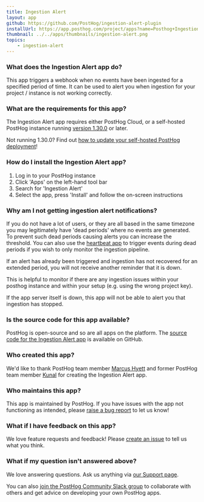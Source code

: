 ```yaml
---
title: Ingestion Alert
layout: app
github: https://github.com/PostHog/ingestion-alert-plugin
installUrl: https://app.posthog.com/project/apps?name=Posthog+Ingestion+Alert+Plugin
thumbnail: ../../apps/thumbnails/ingestion-alert.png
topics:
    - ingestion-alert
---
```


### What does the Ingestion Alert app do?

This app triggers a webhook when no events have been ingested for a specified period of time. It can be used to alert you when ingestion for your project / instance is not working correctly.

### What are the requirements for this app?

The Ingestion Alert app requires either PostHog Cloud, or a self-hosted PostHog instance running [version 1.30.0](https://posthog.com/blog/the-posthog-array-1-30-0) or later.

Not running 1.30.0? Find out [how to update your self-hosted PostHog deployment](https://posthog.com/docs/runbook/upgrading-posthog)!

### How do I install the Ingestion Alert app?

1. Log in to your PostHog instance
2. Click 'Apps' on the left-hand tool bar
3. Search for 'Ingestion Alert'
4. Select the app, press 'Install' and follow the on-screen instructions

### Why am I not getting ingestion alert notifications?

If you do not have a lot of users, or they are all based in the same timezone you may legitimately have 'dead periods' where no events are generated. To prevent such dead periods causing alerts you can increase the threshold. You can also use the [heartbeat app](https://github.com/PostHog/posthog-heartbeat-plugin) to trigger events during dead periods if you wish to only monitor the ingestion pipeline.

If an alert has already been triggered and ingestion has not recovered for an extended period, you will not receive another reminder that it is down.

This is helpful to monitor if there are any ingestion issues within your posthog instance and within your setup (e.g. using the wrong project key).

If the app server itself is down, this app will not be able to alert you that ingestion has stopped.

### Is the source code for this app available?

PostHog is open-source and so are all apps on the platform. The [source code for the Ingestion Alert app](https://github.com/PostHog/ingestion-alert-plugin) is available on GitHub.

### Who created this app?

We'd like to thank PostHog team member [Marcus Hyett](https://github.com/marcushyett-ph) and former PostHog team member [Kunal](https://github.com/kpthatsme) for creating the Ingestion Alert app.

### Who maintains this app?

This app is maintained by PostHog. If you have issues with the app not functioning as intended, please [raise a bug report](https://github.com/PostHog/posthog/issues/new?assignees=&labels=bug&template=bug_report.md) to let us know!

### What if I have feedback on this app?

We love feature requests and feedback! Please [create an issue](https://github.com/PostHog/posthog/issues/new?assignees=&labels=enhancement%2C+feature&template=feature_request.md) to tell us what you think.

### What if my question isn't answered above?

We love answering questions. Ask us anything via [our Support page](/questions).

You can also [join the PostHog Community Slack group](/slack) to collaborate with others and get advice on developing your own PostHog apps.
